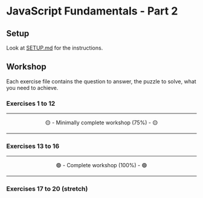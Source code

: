 # JavaScript Fundamentals - Part 2

## Setup

Look at [SETUP.md](SETUP.md) for the instructions.

## Workshop

Each exercise file contains the question to answer, the puzzle to solve, what you need to achieve.

### Exercises 1 to 12

---

<center>🟡 - Minimally complete workshop (75%) - 🟡</center>

---

### Exercises 13 to 16

---

<center>🟢 - Complete workshop (100%) - 🟢</center>

---

### Exercises 17 to 20 (stretch)
